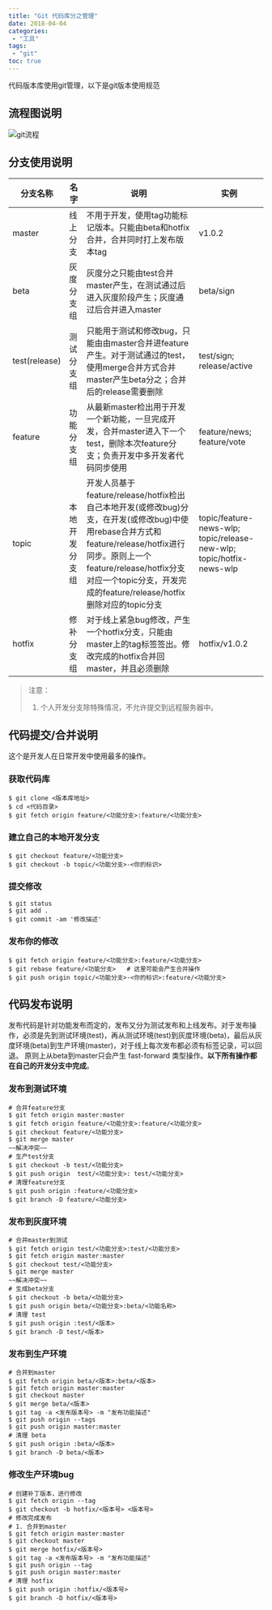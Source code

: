 ```yaml
---
title: "Git 代码库分之管理"
date: 2018-04-04
categories:
 - "工具"
tags:
 - "git"
toc: true
---
```


代码版本库使用git管理，以下是git版本使用规范

## 流程图说明

![git流程](/images/git-branch-flow-1.jpg)

<!--more-->

## 分支使用说明

| 分支名称                       | 名字 | 说明 | 实例 |
| ------------------------------ | ---- | ---- | ---- |
| master  | 线上分支    | 不用于开发，使用tag功能标记版本。只能由beta和hotfix合并，合并同时打上发布版本tag | v1.0.2 |
| beta | 灰度分支组 |  灰度分之只能由test合并master产生，在测试通过后进入灰度阶段产生；灰度通过后合并进入master  | beta/sign |
|test(release) | 测试分支组 | 只能用于测试和修改bug，只能由由master合并进feature产生。对于测试通过的test，使用merge合并方式合并master产生beta分之；合并后的release需要删除 | test/sign; release/active |
| feature | 功能分支组 | 从最新master检出用于开发一个新功能，一旦完成开发，合并master进入下一个test，删除本次feature分支；负责开发中多开发者代码同步使用 | feature/news; feature/vote |
| topic   | 本地开发分支组 | 开发人员基于feature/release/hotfix检出自己本地开发(或修改bug)分支，在开发(或修改bug)中使用rebase合并方式和feature/release/hotfix进行同步。原则上一个feature/release/hotfix分支对应一个topic分支，开发完成的feature/release/hotfix删除对应的topic分支 | topic/feature-news-wlp; topic/release-new-wlp; topic/hotfix-news-wlp |
| hotfix  | 修补分支组 | 对于线上紧急bug修改，产生一个hotfix分支，只能由master上的tag标签签出。修改完成的hotfix合并回master，并且必须删除 | hotfix/v1.0.2 |

> 注意：
> 1. 个人开发分支除特殊情况，不允许提交到远程服务器中。

## 代码提交/合并说明

这个是开发人在日常开发中使用最多的操作。

### 获取代码库

```shell
$ git clone <版本库地址>
$ cd <代码目录>
$ git fetch origin feature/<功能分支>:feature/<功能分支>
```

### 建立自己的本地开发分支

```shell
$ git checkout feature/<功能分支>
$ git checkout -b topic/<功能分支>-<你的标识>
```

### 提交修改

```shell
$ git status
$ git add .
$ git commit -am '修改描述'
```

### 发布你的修改

```shell
$ git fetch origin feature/<功能分支>:feature/<功能分支>
$ git rebase feature/<功能分支>   # 这里可能会产生合并操作
$ git push origin topic/<功能分支>-<你的标识>:feature/<功能分支>
```

## 代码发布说明

发布代码是针对功能发布而定的，发布又分为测试发布和上线发布。对于发布操作，必须是先到测试环境(test)，再从测试环境(test)到灰度环境(beta)，最后从灰度环境(beta)到生产环境(master)，对于线上每次发布都必须有标签记录，可以回退。
原则上从beta到master只会产生 fast-forward 类型操作。**以下所有操作都在自己的开发分支中完成**。

### 发布到测试环境

```shell
# 合并feature分支
$ git fetch origin master:master
$ git fetch origin feature/<功能分支>:feature/<功能分支>
$ git checkout feature/<功能分支>
$ git merge master
~~解决冲突~~
# 生产test分支
$ git checkout -b test/<功能分支>
$ git push origin  test/<功能分支>: test/<功能分支>
# 清理feature分支
$ git push origin :feature/<功能分支>
$ git branch -D feature/<功能分支>
```

### 发布到灰度环境

```shell
# 合并master到测试
$ git fetch origin test/<功能分支>:test/<功能分支>
$ git fetch origin master:master
$ git checkout test/<功能分支>
$ git merge master
~~解决冲突~~
# 生成beta分支
$ git checkout -b beta/<功能分支>
$ git push origin beta/<功能分支>:beta/<功能名称>
# 清理 test
$ git push origin :test/<版本>
$ git branch -D test/<版本>
```

### 发布到生产环境

```shell
# 合并到master
$ git fetch origin beta/<版本>:beta/<版本>
$ git fetch origin master:master
$ git checkout master
$ git merge beta/<版本>
$ git tag -a <发布版本号> -m "发布功能描述"
$ git push origin --tags
$ git push origin master:master
# 清理 beta
$ git push origin :beta/<版本>
$ git branch -D beta/<版本>
```

### 修改生产环境bug

```shell
# 创建补丁版本，进行修改
$ git fetch origin --tag
$ git checkout -b hotfix/<版本号> <版本号>
# 修改完成发布
# 1. 合并到master
$ git fetch origin master:master
$ git checkout master
$ git merge hotfix/<版本号>
$ git tag -a <发布版本号> -m "发布功能描述"
$ git push origin --tag
$ git push origin master:master
# 清理 hotfix
$ git push origin :hotfix/<版本号>
$ git branch -D hotfix/<版本号>
```